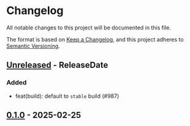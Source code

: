 # Changelog

All notable changes to this project will be documented in this file.

The format is based on [Keep a Changelog](https://keepachangelog.com/en/1.1.0/),
and this project adheres to [Semantic Versioning](https://semver.org/spec/v2.0.0.html).

<!-- next-header -->

## [Unreleased] - ReleaseDate

### Added

- feat(build): default to `stable` build (#987)

## [0.1.0] - 2025-02-25

<!-- next-url -->
[Unreleased]: https://github.com/ariel-os/ariel-os/compare/v0.1.0...HEAD
[0.1.0]: https://github.com/ariel-os/ariel-os/releases/tag/v0.1.0
